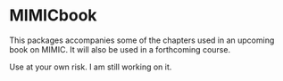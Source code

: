 # MIMICbook

This packages accompanies some of the chapters used in an upcoming book on MIMIC.  It will also be used in a forthcoming course.

Use at your own risk.  I am still working on it.
